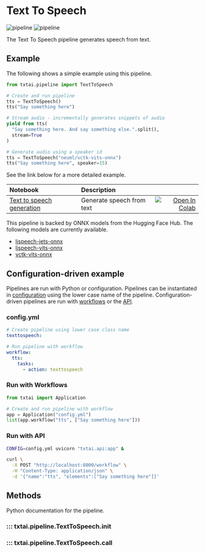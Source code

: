 # Text To Speech

![pipeline](../../images/pipeline.png#only-light)
![pipeline](../../images/pipeline-dark.png#only-dark)

The Text To Speech pipeline generates speech from text.

## Example

The following shows a simple example using this pipeline.

```python
from txtai.pipeline import TextToSpeech

# Create and run pipeline
tts = TextToSpeech()
tts("Say something here")

# Stream audio - incrementally generates snippets of audio
yield from tts(
  "Say something here. And say something else.".split(),
  stream=True
)

# Generate audio using a speaker id
tts = TextToSpeech("neuml/vctk-vits-onnx")
tts("Say something here", speaker=15)
```

See the link below for a more detailed example.

| Notebook  | Description  |       |
|:----------|:-------------|------:|
| [Text to speech generation](https://github.com/neuml/txtai/blob/master/examples/40_Text_to_Speech_Generation.ipynb) | Generate speech from text | [![Open In Colab](https://colab.research.google.com/assets/colab-badge.svg)](https://colab.research.google.com/github/neuml/txtai/blob/master/examples/40_Text_to_Speech_Generation.ipynb) |

This pipeline is backed by ONNX models from the Hugging Face Hub. The following models are currently available.

- [ljspeech-jets-onnx](https://huggingface.co/NeuML/ljspeech-jets-onnx)
- [ljspeech-vits-onnx](https://huggingface.co/NeuML/ljspeech-vits-onnx)
- [vctk-vits-onnx](https://huggingface.co/NeuML/vctk-vits-onnx)

## Configuration-driven example

Pipelines are run with Python or configuration. Pipelines can be instantiated in [configuration](../../../api/configuration/#pipeline) using the lower case name of the pipeline. Configuration-driven pipelines are run with [workflows](../../../workflow/#configuration-driven-example) or the [API](../../../api#local-instance).

### config.yml
```yaml
# Create pipeline using lower case class name
texttospeech:

# Run pipeline with workflow
workflow:
  tts:
    tasks:
      - action: texttospeech
```

### Run with Workflows

```python
from txtai import Application

# Create and run pipeline with workflow
app = Application("config.yml")
list(app.workflow("tts", ["Say something here"]))
```

### Run with API

```bash
CONFIG=config.yml uvicorn "txtai.api:app" &

curl \
  -X POST "http://localhost:8000/workflow" \
  -H "Content-Type: application/json" \
  -d '{"name":"tts", "elements":["Say something here"]}'
```

## Methods

Python documentation for the pipeline.

### ::: txtai.pipeline.TextToSpeech.__init__
### ::: txtai.pipeline.TextToSpeech.__call__
